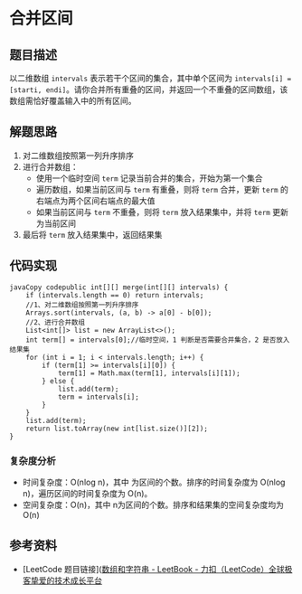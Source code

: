 # 合并区间

## 题目描述

以二维数组 `intervals` 表示若干个区间的集合，其中单个区间为 `intervals[i] = [starti, endi]`。请你合并所有重叠的区间，并返回一个不重叠的区间数组，该数组需恰好覆盖输入中的所有区间。

## 解题思路

1. 对二维数组按照第一列升序排序
2. 进行合并数组：
   - 使用一个临时空间 `term` 记录当前合并的集合，开始为第一个集合
   - 遍历数组，如果当前区间与 `term` 有重叠，则将 `term` 合并，更新 `term` 的右端点为两个区间右端点的最大值
   - 如果当前区间与 `term` 不重叠，则将 `term` 放入结果集中，并将 `term` 更新为当前区间
3. 最后将 `term` 放入结果集中，返回结果集

## 代码实现

```
javaCopy codepublic int[][] merge(int[][] intervals) {
    if (intervals.length == 0) return intervals;
    //1、对二维数组按照第一列升序排序
    Arrays.sort(intervals, (a, b) -> a[0] - b[0]);
    //2、进行合并数组
    List<int[]> list = new ArrayList<>();
    int term[] = intervals[0];//临时空间，1 判断是否需要合并集合，2 是否放入结果集
    for (int i = 1; i < intervals.length; i++) {
        if (term[1] >= intervals[i][0]) {
            term[1] = Math.max(term[1], intervals[i][1]);
        } else {
            list.add(term);
            term = intervals[i];
        }
    }
    list.add(term);
    return list.toArray(new int[list.size()][2]);
}
```

### 复杂度分析

- 时间复杂度：O(nlog n)，其中 为区间的个数。排序的时间复杂度为 O(nlog n)，遍历区间的时间复杂度为 O(n)。
- 空间复杂度：O(n)，其中 n为区间的个数。排序和结果集的空间复杂度均为 O(n)

## 参考资料

- [LeetCode 题目链接]([数组和字符串 - LeetBook - 力扣（LeetCode）全球极客挚爱的技术成长平台](https://leetcode.cn/leetbook/read/array-and-string/c5tv3/)
